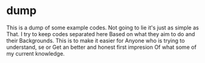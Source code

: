 # dump
This is a dump of some example codes.
Not going to lie it's just as simple as
That. I try to keep codes separated here
Based on what they aim to do and their 
Backgrounds. This is to make it easier for
Anyone who is trying to understand, se or
Get an better and honest first impresion
Of what some of my current knowledge.
 
